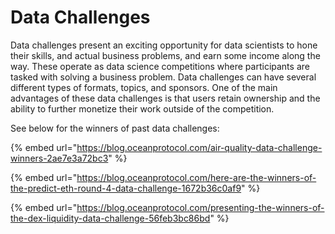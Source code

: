 # Data Challenges

Data challenges present an exciting opportunity for data scientists to hone their skills, and actual business problems, and earn some income along the way. These operate as data science competitions where participants are tasked with solving a business problem. Data challenges can have several different types of formats, topics, and sponsors. One of the main advantages of these data challenges is that users retain ownership and the ability to further monetize their work outside of the competition.&#x20;



See below for the winners of past data challenges:

{% embed url="https://blog.oceanprotocol.com/air-quality-data-challenge-winners-2ae7e3a72bc3" %}

{% embed url="https://blog.oceanprotocol.com/here-are-the-winners-of-the-predict-eth-round-4-data-challenge-1672b36c0af9" %}

{% embed url="https://blog.oceanprotocol.com/presenting-the-winners-of-the-dex-liquidity-data-challenge-56feb3bc86bd" %}
